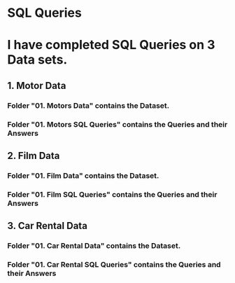 # SQL Queries

# I have completed SQL Queries on 3 Data sets.

## 1. Motor Data
 ### Folder "01. Motors Data" contains the Dataset.
 ### Folder "01. Motors SQL Queries" contains the Queries and their Answers
 
 
## 2. Film Data
 ### Folder "01. Film Data" contains the Dataset.
 ### Folder "01. Film SQL Queries" contains the Queries and their Answers
 
 
## 3. Car Rental Data
 ### Folder "01. Car Rental Data" contains the Dataset.
 ### Folder "01. Car Rental SQL Queries" contains the Queries and their Answers

